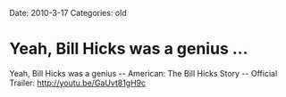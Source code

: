 Date: 2010-3-17
Categories: old

# Yeah, Bill Hicks was a genius ...

Yeah, Bill Hicks was a genius -- American: The Bill Hicks Story -- Official Trailer: <a href="http://youtu.be/GaUvt81gH9c" rel="nofollow">http://youtu.be/GaUvt81gH9c</a>

